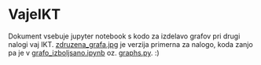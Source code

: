 # VajeIKT

Dokument vsebuje jupyter notebook s kodo za izdelavo grafov pri drugi nalogi vaj IKT. [zdruzena_grafa.jpg](zdruzena_grafa.jpg) je verzija primerna za nalogo, koda zanjo pa je v [grafo_izboljsano.ipynb](grafo_izboljsano.ipynb) oz. [graphs.py](graphs.py). :)


